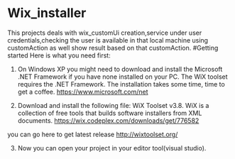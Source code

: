 # Wix_installer
This projects deals with wix_customUi creation,service under user credentials,checking the user is available in that local machine using customAction as well show result based on that customAction.
#Getting started
Here is what you need first:


1) On Windows XP you might need to download and install the Microsoft .NET Framework if you have none installed on your PC. The WiX toolset requires the .NET Framework. The installation takes some time, time to get a coffee.
https://www.microsoft.com/net

2) Download and install the following file: WiX Toolset v3.8. WiX is a collection of free tools that builds software installers from XML documents.
 https://wix.codeplex.com/downloads/get/776582
 
 you can go here to get latest release http://wixtoolset.org/
 
3) Now you can open your project in your editor tool(visual studio).
